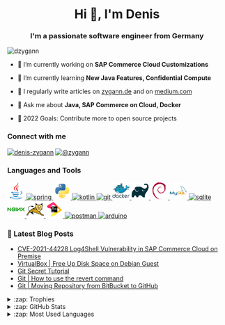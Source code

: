 <h1 align="center">Hi 👋, I'm Denis</h1>
<h3 align="center">I'm a passionate software engineer from Germany</h3>

<p align="left"> <img src="https://komarev.com/ghpvc/?username=dzygann&label=Profile%20views&color=0e75b6&style=flat" alt="dzygann" /> </p>

- 🔭 I’m currently working on **SAP Commerce Cloud Customizations**

- 🌱 I’m currently learning **New Java Features, Confidential Compute**

- 📝 I regularly write articles on [zygann.de][website] and on [medium.com][medium]

- 💬 Ask me about **Java, SAP Commerce on Cloud, Docker**

- 🥅 2022 Goals: Contribute more to open source projects

### Connect with me
<p align="left">
<a href="https://linkedin.com/in/denis-zygann" target="blank"><img align="center" src="https://raw.githubusercontent.com/rahuldkjain/github-profile-readme-generator/master/src/images/icons/Social/linked-in-alt.svg" alt="denis-zygann" height="30" width="40" /></a>
<a href="https://medium.com/@zygann" target="blank"><img align="center" src="https://raw.githubusercontent.com/rahuldkjain/github-profile-readme-generator/master/src/images/icons/Social/medium.svg" alt="@zygann" height="30" width="40" /></a>
</p>

### Languages and Tools
<p align="left">
  <a href="https://www.java.com" target="_blank" rel="noreferrer"> <img src="https://raw.githubusercontent.com/devicons/devicon/master/icons/java/java-original.svg" alt="java" width="40" height="40"/> </a> 
  <a href="https://spring.io/" target="_blank" rel="noreferrer"> <img src="https://www.vectorlogo.zone/logos/springio/springio-icon.svg" alt="spring" width="40" height="40"/> </a> 
    <a href="https://www.python.org" target="_blank" rel="noreferrer"> <img src="https://raw.githubusercontent.com/devicons/devicon/master/icons/python/python-original.svg" alt="python" width="40" height="40"/> </a>  
    <a href="https://kotlinlang.org" target="_blank" rel="noreferrer"> <img src="https://www.vectorlogo.zone/logos/kotlinlang/kotlinlang-icon.svg" alt="kotlin" width="40" height="40"/> </a> 
  <a href="https://git-scm.com/" target="_blank" rel="noreferrer"> <img src="https://www.vectorlogo.zone/logos/git-scm/git-scm-icon.svg" alt="git" width="40" height="40"/> </a>  
   <a href="https://www.docker.com/" target="_blank" rel="noreferrer"> <img src="https://raw.githubusercontent.com/devicons/devicon/master/icons/docker/docker-original-wordmark.svg" alt="docker" width="40" height="40"/> </a> 
   <a href="https://www.gradle.org/" target="_blank" rel="noreferrer"> <img src="https://raw.githubusercontent.com/devicons/devicon/master/icons/gradle/gradle-plain.svg" alt="gradle" width="40" height="40"/> </a>  
  <a href="https://www.debian.org/" target="_blank" rel="noreferrer"> <img src="https://raw.githubusercontent.com/devicons/devicon/master/icons/debian/debian-original.svg" alt="debian" width="40" height="40"/> </a> 
  <a href="https://www.mysql.com/" target="_blank" rel="noreferrer"> <img src="https://raw.githubusercontent.com/devicons/devicon/master/icons/mysql/mysql-original-wordmark.svg" alt="mysql" width="40" height="40"/> </a> 
    <a href="https://www.sqlite.org/" target="_blank" rel="noreferrer"> <img src="https://www.vectorlogo.zone/logos/sqlite/sqlite-icon.svg" alt="sqlite" width="40" height="40"/> </a> 
  <a href="https://www.nginx.com" target="_blank" rel="noreferrer"> <img src="https://raw.githubusercontent.com/devicons/devicon/master/icons/nginx/nginx-original.svg" alt="nginx" width="40" height="40"/> </a> 
    <a href="https://tomcat.apache.org" target="_blank" rel="noreferrer"> <img src="https://raw.githubusercontent.com/devicons/devicon/master/icons/tomcat/tomcat-original.svg" alt="nginx" width="40" height="40"/> </a> 
    <a href="https://jetbrains.com" target="_blank" rel="noreferrer"> <img src="https://raw.githubusercontent.com/devicons/devicon/master/icons/jetbrains/jetbrains-original.svg" alt="nginx" width="40" height="40"/> </a> 
  <a href="https://postman.com" target="_blank" rel="noreferrer"> <img src="https://www.vectorlogo.zone/logos/getpostman/getpostman-icon.svg" alt="postman" width="40" height="40"/> </a> 
  <a href="https://www.arduino.cc/" target="_blank" rel="noreferrer"> <img src="https://cdn.worldvectorlogo.com/logos/arduino-1.svg" alt="arduino" width="40" height="40"/> </a> </p>


### 📕 Latest Blog Posts
<!-- BLOG-POST-LIST:START -->
- [CVE-2021-44228 Log4Shell Vulnerability in SAP Commerce Cloud on Premise](https://www.zygann.de/sap/hybris/cve-2021-44228-log4shell-vulnerability-in-sap-commerce-cloud-on-premise/?utm_source=rss&utm_medium=rss&utm_campaign=cve-2021-44228-log4shell-vulnerability-in-sap-commerce-cloud-on-premise)
- [VirtualBox | Free Up Disk Space on Debian Guest](https://www.zygann.de/other/virtualbox-free-up-disk-space-on-debian-guest/?utm_source=rss&utm_medium=rss&utm_campaign=virtualbox-free-up-disk-space-on-debian-guest)
- [Git Secret Tutorial](https://www.zygann.de/git/git-secret-tutorial/?utm_source=rss&utm_medium=rss&utm_campaign=git-secret-tutorial)
- [Git | How to use the revert  command](https://www.zygann.de/git/git-how-to-use-the-revert-command/?utm_source=rss&utm_medium=rss&utm_campaign=git-how-to-use-the-revert-command)
- [Git | Moving Repository from BitBucket to GitHub](https://www.zygann.de/git/git-moving-repository-from-bitbucket-to-github/?utm_source=rss&utm_medium=rss&utm_campaign=git-moving-repository-from-bitbucket-to-github)
<!-- BLOG-POST-LIST:END -->


<details>
  <summary>:zap: Trophies</summary>
  
<p align="left"> <a href="https://github.com/ryo-ma/github-profile-trophy"><img src="https://github-profile-trophy.vercel.app/?username=dzygann&theme=onedark" alt="dzygann" /></a> </p>
</details>

<details>
  <summary>:zap: GitHub Stats</summary>
  
<p><img align="center" src="https://github-readme-stats.vercel.app/api?username=dzygann&show_icons=true&locale=en&theme=dark" alt="dzygann" /></p>
</details>


<details>
  <summary>:zap: Most Used Languages</summary>
  
<p><img align="left" src="https://github-readme-stats.vercel.app/api/top-langs?username=dzygann&show_icons=true&locale=en&layout=compact&theme=dark" alt="dzygann" /></p>
</details>



<!--p><img align="center" src="https://github-readme-streak-stats.herokuapp.com/?user=dzygann&theme=dark" alt="dzygann" /></p-->

[medium]: https://medium.com/@zygann
[website]: https://zygann.de

